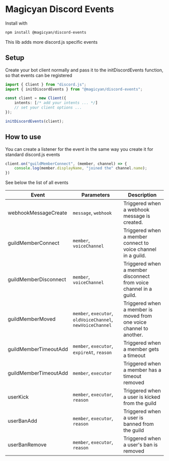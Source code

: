 # Magicyan Discord Events

Install with
```bash
npm install @magicyan/discord-events
```

This lib adds more discord.js specific events

## Setup
Create your bot client normally and pass it to the initDiscordEvents function, so that events can be registered

```ts
import { Client } from "discord.js";
import { initDiscordEvents } from "@magicyan/discord-events";

const client = new Client({
    intents: [/* add your intents ... */]
    // set your client options ...
});

initDiscordEvents(client);
```

## How to use
You can create a listener for the event in the same way you create it for standard discord.js events

```ts
client.on("guildMemberConnect", (member, channel) => {
    console.log(member.displayName, "joined the" channel.name);
})
```

See below the list of all events

| Event | Parameters | Description |
| ----- | --------- |------------ |
| webhookMessageCreate | `message`, `webhook` | Triggered when a webhook message is created. | 
| guildMemberConnect | `member`, `voiceChannel` | Triggered when a member connect to voice channel in a guild. |
| guildMemberDisconnect | `member`, `voiceChannel`  | Triggered when a member disconnect from voice channel in a guild. |
| guildMemberMoved | `member`, `executor`, `oldVoiceChannel`, `newVoiceChannel` | Triggered when a member is moved from one voice channel to another. |
| guildMemberTimeoutAdd | `member`, `executor`, `expireAt`, `reason` | Triggered when a member gets a timeout |
| guildMemberTimeoutAdd | `member`, `executor` | Triggered when a member has a timeout removed |
| userKick | `member`, `executor`, `reason` | Triggered when a user is kicked from the guild |
| userBanAdd | `member`, `executor`, `reason` | Triggered when a user is banned from the guild |
| userBanRemove | `member`, `executor`, `reason` | Triggered when a user's ban is removed |